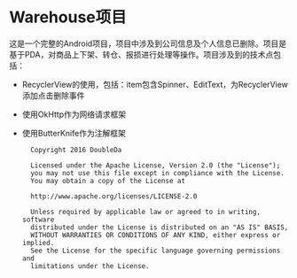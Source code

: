 # Warehouse项目

这是一个完整的Android项目，项目中涉及到公司信息及个人信息已删除。项目是基于PDA，对商品上下架、转仓、报损进行处理等操作。项目涉及到的技术点包括：

* RecyclerView的使用，包括：item包含Spinner、EditText，为RecyclerView添加点击删除事件
* 使用OkHttp作为网络请求框架
* 使用ButterKnife作为注解框架

		Copyright 2016 DoubleDa

		Licensed under the Apache License, Version 2.0 (the "License");
		you may not use this file except in compliance with the License.
		You may obtain a copy of the License at

    	http://www.apache.org/licenses/LICENSE-2.0

		Unless required by applicable law or agreed to in writing, software
		distributed under the License is distributed on an "AS IS" BASIS,
		WITHOUT WARRANTIES OR CONDITIONS OF ANY KIND, either express or implied.
		See the License for the specific language governing permissions and
		limitations under the License.



